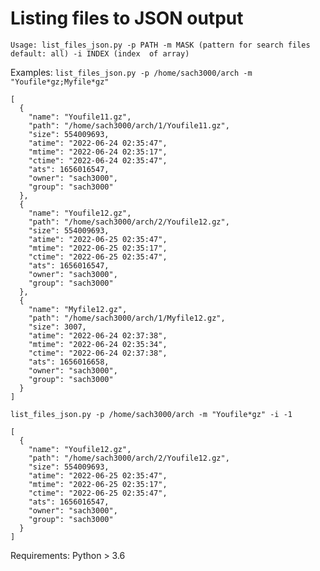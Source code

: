 # Listing files to JSON output
`Usage: list_files_json.py -p PATH -m MASK (pattern for search files default: all) -i INDEX (index  of array)`

Examples:
`list_files_json.py -p /home/sach3000/arch -m "Youfile*gz;Myfile*gz"`

```
[
  {
    "name": "Youfile11.gz",
    "path": "/home/sach3000/arch/1/Youfile11.gz",
    "size": 554009693,
    "atime": "2022-06-24 02:35:47",
    "mtime": "2022-06-24 02:35:17",
    "ctime": "2022-06-24 02:35:47",
    "ats": 1656016547,
    "owner": "sach3000",
    "group": "sach3000"
  },
  {
    "name": "Youfile12.gz",
    "path": "/home/sach3000/arch/2/Youfile12.gz",
    "size": 554009693,
    "atime": "2022-06-25 02:35:47",
    "mtime": "2022-06-25 02:35:17",
    "ctime": "2022-06-25 02:35:47",
    "ats": 1656016547,
    "owner": "sach3000",
    "group": "sach3000"
  },
  {
    "name": "Myfile12.gz",
    "path": "/home/sach3000/arch/1/Myfile12.gz",
    "size": 3007,
    "atime": "2022-06-24 02:37:38",
    "mtime": "2022-06-24 02:35:34",
    "ctime": "2022-06-24 02:37:38",
    "ats": 1656016658,
    "owner": "sach3000",
    "group": "sach3000"
  }
]

```

`list_files_json.py -p /home/sach3000/arch -m "Youfile*gz" -i -1 `

```
[
  {
    "name": "Youfile12.gz",
    "path": "/home/sach3000/arch/2/Youfile12.gz",
    "size": 554009693,
    "atime": "2022-06-25 02:35:47",
    "mtime": "2022-06-25 02:35:17",
    "ctime": "2022-06-25 02:35:47",
    "ats": 1656016547,
    "owner": "sach3000",
    "group": "sach3000"
  }
]
```


Requirements: Python > 3.6
